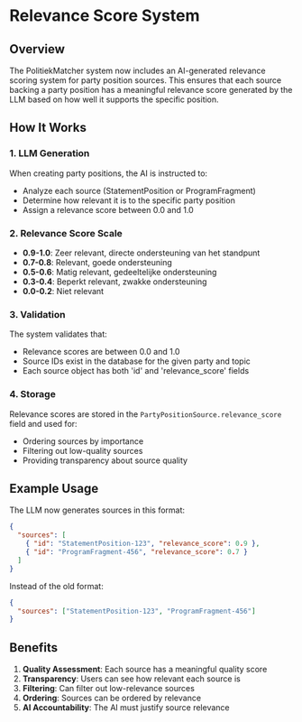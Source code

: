 # Relevance Score System

## Overview

The PolitiekMatcher system now includes an AI-generated relevance scoring system for party position sources. This ensures that each source backing a party position has a meaningful relevance score generated by the LLM based on how well it supports the specific position.

## How It Works

### 1. LLM Generation

When creating party positions, the AI is instructed to:

- Analyze each source (StatementPosition or ProgramFragment)
- Determine how relevant it is to the specific party position
- Assign a relevance score between 0.0 and 1.0

### 2. Relevance Score Scale

- **0.9-1.0**: Zeer relevant, directe ondersteuning van het standpunt
- **0.7-0.8**: Relevant, goede ondersteuning
- **0.5-0.6**: Matig relevant, gedeeltelijke ondersteuning
- **0.3-0.4**: Beperkt relevant, zwakke ondersteuning
- **0.0-0.2**: Niet relevant

### 3. Validation

The system validates that:

- Relevance scores are between 0.0 and 1.0
- Source IDs exist in the database for the given party and topic
- Each source object has both 'id' and 'relevance_score' fields

### 4. Storage

Relevance scores are stored in the `PartyPositionSource.relevance_score` field and used for:

- Ordering sources by importance
- Filtering out low-quality sources
- Providing transparency about source quality

## Example Usage

The LLM now generates sources in this format:

```json
{
  "sources": [
    { "id": "StatementPosition-123", "relevance_score": 0.9 },
    { "id": "ProgramFragment-456", "relevance_score": 0.7 }
  ]
}
```

Instead of the old format:

```json
{
  "sources": ["StatementPosition-123", "ProgramFragment-456"]
}
```

## Benefits

1. **Quality Assessment**: Each source has a meaningful quality score
2. **Transparency**: Users can see how relevant each source is
3. **Filtering**: Can filter out low-relevance sources
4. **Ordering**: Sources can be ordered by relevance
5. **AI Accountability**: The AI must justify source relevance
